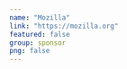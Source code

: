 ```yaml
---
name: "Mozilla"
link: "https://mozilla.org"
featured: false
group: sponsor
png: false
---
```


<!-- Their description. -->
